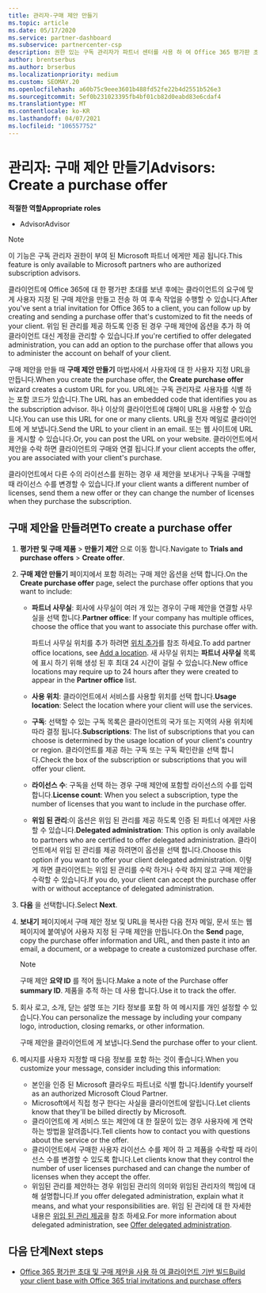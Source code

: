 ```yaml
---
title: 관리자-구매 제안 만들기
ms.topic: article
ms.date: 05/17/2020
ms.service: partner-dashboard
ms.subservice: partnercenter-csp
description: 권한 있는 구독 관리자가 파트너 센터를 사용 하 여 Office 365 평가판 초대에 포함할 구매 제안 및 사용자 지정 URL을 만드는 방법을 알아보세요.
author: brentserbus
ms.author: brserbus
ms.localizationpriority: medium
ms.custom: SEOMAY.20
ms.openlocfilehash: a60b75c9eee3601b488fd52fe22b4d2551b526e3
ms.sourcegitcommit: 5ef0b231023395fb4bf01cb82d0eabd83e6cdaf4
ms.translationtype: MT
ms.contentlocale: ko-KR
ms.lasthandoff: 04/07/2021
ms.locfileid: "106557752"
---
```

# <a name="advisors-create-a-purchase-offer"></a><span data-ttu-id="96fbc-103">관리자: 구매 제안 만들기</span><span class="sxs-lookup"><span data-stu-id="96fbc-103">Advisors: Create a purchase offer</span></span>

 
<span data-ttu-id="96fbc-104">**적절한 역할**</span><span class="sxs-lookup"><span data-stu-id="96fbc-104">**Appropriate roles**</span></span>

- <span data-ttu-id="96fbc-105">Advisor</span><span class="sxs-lookup"><span data-stu-id="96fbc-105">Advisor</span></span>


> [!NOTE]
> <span data-ttu-id="96fbc-106">이 기능은 구독 관리자 권한이 부여 된 Microsoft 파트너 에게만 제공 됩니다.</span><span class="sxs-lookup"><span data-stu-id="96fbc-106">This feature is only available to Microsoft partners who are authorized subscription advisors.</span></span>

<span data-ttu-id="96fbc-107">클라이언트에 Office 365에 대 한 평가판 초대를 보낸 후에는 클라이언트의 요구에 맞게 사용자 지정 된 구매 제안을 만들고 전송 하 여 후속 작업을 수행할 수 있습니다.</span><span class="sxs-lookup"><span data-stu-id="96fbc-107">After you've sent a trial invitation for Office 365 to a client, you can follow up by creating and sending a purchase offer that's customized to fit the needs of your client.</span></span> <span data-ttu-id="96fbc-108">위임 된 관리를 제공 하도록 인증 된 경우 구매 제안에 옵션을 추가 하 여 클라이언트 대신 계정을 관리할 수 있습니다.</span><span class="sxs-lookup"><span data-stu-id="96fbc-108">If you're certified to offer delegated administration, you can add an option to the purchase offer that allows you to administer the account on behalf of your client.</span></span>

<span data-ttu-id="96fbc-109">구매 제안을 만들 때 **구매 제안 만들기** 마법사에서 사용자에 대 한 사용자 지정 URL을 만듭니다.</span><span class="sxs-lookup"><span data-stu-id="96fbc-109">When you create the purchase offer, the **Create purchase offer** wizard creates a custom URL for you.</span></span> <span data-ttu-id="96fbc-110">URL에는 구독 관리자로 사용자를 식별 하는 포함 코드가 있습니다.</span><span class="sxs-lookup"><span data-stu-id="96fbc-110">The URL has an embedded code that identifies you as the subscription advisor.</span></span> <span data-ttu-id="96fbc-111">하나 이상의 클라이언트에 대해이 URL을 사용할 수 있습니다.</span><span class="sxs-lookup"><span data-stu-id="96fbc-111">You can use this URL for one or many clients.</span></span> <span data-ttu-id="96fbc-112">URL을 전자 메일로 클라이언트에 게 보냅니다.</span><span class="sxs-lookup"><span data-stu-id="96fbc-112">Send the URL to your client in an email.</span></span> <span data-ttu-id="96fbc-113">또는 웹 사이트에 URL을 게시할 수 있습니다.</span><span class="sxs-lookup"><span data-stu-id="96fbc-113">Or, you can post the URL on your website.</span></span> <span data-ttu-id="96fbc-114">클라이언트에서 제안을 수락 하면 클라이언트의 구매와 연결 됩니다.</span><span class="sxs-lookup"><span data-stu-id="96fbc-114">If your client accepts the offer, you are associated with your client's purchase.</span></span>

<span data-ttu-id="96fbc-115">클라이언트에서 다른 수의 라이선스를 원하는 경우 새 제안을 보내거나 구독을 구매할 때 라이선스 수를 변경할 수 있습니다.</span><span class="sxs-lookup"><span data-stu-id="96fbc-115">If your client wants a different number of licenses, send them a new offer or they can change the number of licenses when they purchase the subscription.</span></span>

## <a name="to-create-a-purchase-offer"></a><span data-ttu-id="96fbc-116">구매 제안을 만들려면</span><span class="sxs-lookup"><span data-stu-id="96fbc-116">To create a purchase offer</span></span>

1. <span data-ttu-id="96fbc-117">**평가판 및 구매 제품**  >  **만들기 제안** 으로 이동 합니다.</span><span class="sxs-lookup"><span data-stu-id="96fbc-117">Navigate to **Trials and purchase offers** > **Create offer**.</span></span>

2. <span data-ttu-id="96fbc-118">**구매 제안 만들기** 페이지에서 포함 하려는 구매 제안 옵션을 선택 합니다.</span><span class="sxs-lookup"><span data-stu-id="96fbc-118">On the **Create purchase offer** page, select the purchase offer options that you want to include:</span></span>

    - <span data-ttu-id="96fbc-119">**파트너 사무실**: 회사에 사무실이 여러 개 있는 경우이 구매 제안을 연결할 사무실을 선택 합니다.</span><span class="sxs-lookup"><span data-stu-id="96fbc-119">**Partner office**: If your company has multiple offices, choose the office that you want to associate this purchase offer with.</span></span>

        <span data-ttu-id="96fbc-120">파트너 사무실 위치를 추가 하려면 [위치 추가](manage-locations.md)를 참조 하세요.</span><span class="sxs-lookup"><span data-stu-id="96fbc-120">To add partner office locations, see [Add a location](manage-locations.md).</span></span> <span data-ttu-id="96fbc-121">새 사무실 위치는 **파트너 사무실** 목록에 표시 하기 위해 생성 된 후 최대 24 시간이 걸릴 수 있습니다.</span><span class="sxs-lookup"><span data-stu-id="96fbc-121">New office locations may require up to 24 hours after they were created to appear in the **Partner office** list.</span></span>

    - <span data-ttu-id="96fbc-122">**사용 위치**: 클라이언트에서 서비스를 사용할 위치를 선택 합니다.</span><span class="sxs-lookup"><span data-stu-id="96fbc-122">**Usage location**: Select the location where your client will use the services.</span></span>
    - <span data-ttu-id="96fbc-123">**구독**: 선택할 수 있는 구독 목록은 클라이언트의 국가 또는 지역의 사용 위치에 따라 결정 됩니다.</span><span class="sxs-lookup"><span data-stu-id="96fbc-123">**Subscriptions**: The list of subscriptions that you can choose is determined by the usage location of your client's country or region.</span></span> <span data-ttu-id="96fbc-124">클라이언트를 제공 하는 구독 또는 구독 확인란을 선택 합니다.</span><span class="sxs-lookup"><span data-stu-id="96fbc-124">Check the box of the subscription or subscriptions that you will offer your client.</span></span>
    - <span data-ttu-id="96fbc-125">**라이선스 수**: 구독을 선택 하는 경우 구매 제안에 포함할 라이선스의 수를 입력 합니다.</span><span class="sxs-lookup"><span data-stu-id="96fbc-125">**License count**: When you select a subscription, type the number of licenses that you want to include in the purchase offer.</span></span>
    - <span data-ttu-id="96fbc-126">**위임 된 관리**:이 옵션은 위임 된 관리를 제공 하도록 인증 된 파트너 에게만 사용할 수 있습니다.</span><span class="sxs-lookup"><span data-stu-id="96fbc-126">**Delegated administration**: This option is only available to partners who are certified to offer delegated administration.</span></span> <span data-ttu-id="96fbc-127">클라이언트에서 위임 된 관리를 제공 하려면이 옵션을 선택 합니다.</span><span class="sxs-lookup"><span data-stu-id="96fbc-127">Choose this option if you want to offer your client delegated administration.</span></span> <span data-ttu-id="96fbc-128">이렇게 하면 클라이언트는 위임 된 관리를 수락 하거나 수락 하지 않고 구매 제안을 수락할 수 있습니다.</span><span class="sxs-lookup"><span data-stu-id="96fbc-128">If you do, your client can accept the purchase offer with or without acceptance of delegated administration.</span></span>

3. <span data-ttu-id="96fbc-129">**다음** 을 선택합니다.</span><span class="sxs-lookup"><span data-stu-id="96fbc-129">Select **Next**.</span></span>

4. <span data-ttu-id="96fbc-130">**보내기** 페이지에서 구매 제안 정보 및 URL을 복사한 다음 전자 메일, 문서 또는 웹 페이지에 붙여넣어 사용자 지정 된 구매 제안을 만듭니다.</span><span class="sxs-lookup"><span data-stu-id="96fbc-130">On the **Send** page, copy the purchase offer information and URL, and then paste it into an email, a document, or a webpage to create a customized purchase offer.</span></span>

    > [!NOTE]
    > <span data-ttu-id="96fbc-131">구매 제안 **요약 ID** 를 적어 둡니다.</span><span class="sxs-lookup"><span data-stu-id="96fbc-131">Make a note of the Purchase offer **summary ID**.</span></span> <span data-ttu-id="96fbc-132">제품을 추적 하는 데 사용 합니다.</span><span class="sxs-lookup"><span data-stu-id="96fbc-132">Use it to track the offer.</span></span>

5. <span data-ttu-id="96fbc-133">회사 로고, 소개, 닫는 설명 또는 기타 정보를 포함 하 여 메시지를 개인 설정할 수 있습니다.</span><span class="sxs-lookup"><span data-stu-id="96fbc-133">You can personalize the message by including your company logo, introduction, closing remarks, or other information.</span></span>

    <span data-ttu-id="96fbc-134">구매 제안을 클라이언트에 게 보냅니다.</span><span class="sxs-lookup"><span data-stu-id="96fbc-134">Send the purchase offer to your client.</span></span>

6. <span data-ttu-id="96fbc-135">메시지를 사용자 지정할 때 다음 정보를 포함 하는 것이 좋습니다.</span><span class="sxs-lookup"><span data-stu-id="96fbc-135">When you customize your message, consider including this information:</span></span>

    - <span data-ttu-id="96fbc-136">본인을 인증 된 Microsoft 클라우드 파트너로 식별 합니다.</span><span class="sxs-lookup"><span data-stu-id="96fbc-136">Identify yourself as an authorized Microsoft Cloud Partner.</span></span>
    - <span data-ttu-id="96fbc-137">Microsoft에서 직접 청구 한다는 사실을 클라이언트에 알립니다.</span><span class="sxs-lookup"><span data-stu-id="96fbc-137">Let clients know that they'll be billed directly by Microsoft.</span></span>
    - <span data-ttu-id="96fbc-138">클라이언트에 게 서비스 또는 제안에 대 한 질문이 있는 경우 사용자에 게 연락 하는 방법을 알려줍니다.</span><span class="sxs-lookup"><span data-stu-id="96fbc-138">Tell clients how to contact you with questions about the service or the offer.</span></span>
    - <span data-ttu-id="96fbc-139">클라이언트에서 구매한 사용자 라이선스 수를 제어 하 고 제품을 수락할 때 라이선스 수를 변경할 수 있도록 합니다.</span><span class="sxs-lookup"><span data-stu-id="96fbc-139">Let clients know that they control the number of user licenses purchased and can change the number of licenses when they accept the offer.</span></span>
    - <span data-ttu-id="96fbc-140">위임된 관리를 제안하는 경우 위임된 관리의 의미와 위임된 관리자의 책임에 대해 설명합니다.</span><span class="sxs-lookup"><span data-stu-id="96fbc-140">If you offer delegated administration, explain what it means, and what your responsibilities are.</span></span> <span data-ttu-id="96fbc-141">위임 된 관리에 대 한 자세한 내용은 [위임 된 관리 제공](customers-revoke-admin-privileges.md)을 참조 하세요.</span><span class="sxs-lookup"><span data-stu-id="96fbc-141">For more information about delegated administration, see [Offer delegated administration](customers-revoke-admin-privileges.md).</span></span>

## <a name="next-steps"></a><span data-ttu-id="96fbc-142">다음 단계</span><span class="sxs-lookup"><span data-stu-id="96fbc-142">Next steps</span></span>

- [<span data-ttu-id="96fbc-143">Office 365 평가판 초대 및 구매 제안을 사용 하 여 클라이언트 기반 빌드</span><span class="sxs-lookup"><span data-stu-id="96fbc-143">Build your client base with Office 365 trial invitations and purchase offers</span></span>](advisors-build-your-business.md)